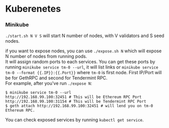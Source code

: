 Kuberenetes
===

### Minikube
`./start.sh N V S` will start N number of nodes, with V validators and S seed nodes.

if you want to expose nodes, you can use `./expose.sh N` which will expose N number of nodes from running pods.  
It will assign random ports to each services.
You can get these ports by running `minikube service tm-0 --url`, it will list links or `minikube service tm-0 --format {{.IP}}:{{.Port}}` where `tm-0` is first node. First IP/Port will be for GethRPC and second for Tendermint RPC.  
For example, after you've run `./expose N`:
  ```
  $ minikube service tm-0 --url
  http://192.168.99.100:32451 # This will be Ethereum RPC Port
  http://192.168.99.100:31154 # This will be Tendermint RPC Port
  $ geth attach http://192.168.99.100:32451 # will lend you on tm-0 Ethereum RPC.
  ```
You can check exposed services by running `kubectl get service`.
